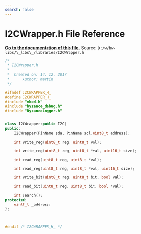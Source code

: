 ```yaml
---
search: false
---
```


# I2CWrapper.h File Reference

**[Go to the documentation of this file.](_i2_c_wrapper_8h.md)**
Source: `D:/w/hw-libs/\_libs\_/libraries/I2CWrapper.h`

    
    
    
    
    
    
    
    
    
    
    
    
```cpp
/*
 * I2CWrapper.h
 *
 *  Created on: 14. 12. 2017
 *      Author: martin
 */

#ifndef I2CWRAPPER_H_
#define I2CWRAPPER_H_
#include "mbed.h"
#include "byzance_debug.h"
#include "ByzanceLogger.h"


class I2CWrapper:public I2C{
public:
    I2CWrapper(PinName sda, PinName scl,uint8_t address);

    int write_reg(uint8_t reg, uint8_t val);

    int write_reg(uint8_t reg, uint8_t *val, uint16_t size);

    int read_reg(uint8_t reg, uint8_t *val);

    int read_reg(uint8_t reg, uint8_t *val, uint16_t size);

    int write_bit(uint8_t reg, uint8_t bit, bool val);

    int read_bit(uint8_t reg, uint8_t bit, bool *val);

    int search();
protected:
    uint8_t _address;
};



#endif /* I2CWRAPPER_H_ */
```


    
  
